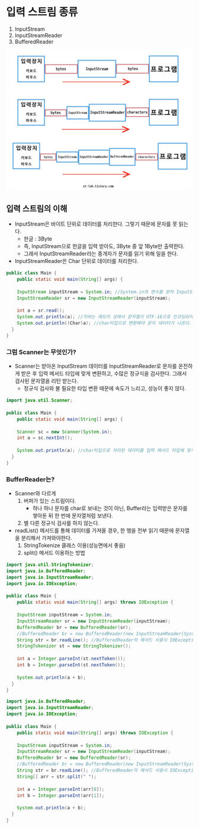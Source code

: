 # 입력 스트림 종류

1. InputStream
2. InputStreamReader
3. BufferedReader

![image-20220117182732246](../../md-images/image-20220117182732246.png)



## 입력 스트림의 이해

* InputStream은 바이트 단위로 데이터를 처리한다. 그렇기 때문에 문자를 못 읽는다.
  * 한글 : 3Byte
  * 즉, InputStream으로 한글을 입력 받아도, 3Byte 중 앞 1Byte만 출력한다.
  * 그래서 InputStreamReader라는 중개자가 문자를 읽기 위해 일을 한다.
* InputStreamReader은 Char 단위로 데이터를 처리한다.



~~~java
public class Main {
	public static void main(String[] args) {
    
    InputStream inputStream = System.in; //System.in의 변수를 받아 InputStream으로...
    InputStreamReader sr = new InputStreamReader(inputStream);
    
    int a = sr.read();
    System.out.println(a); //자바는 메모리 상에서 문자열이 UTF-16으로 인코딩되어 처리된다. 그래서 결과 값은 UTF-16의 16진수 값이 나온다.
    System.out.println((Char)a); //char타입으로 변환해야 문자 데이터가 나온다.
  }  
}
~~~



### 그럼 Scanner는 무엇인가?

* Scanner는 받아온 InputStream 데이터를 InputStreamReader로 문자를 온전하게 받은 후 입력 메서드 타입에 맞게 변환하고, 수많은 정규식을 검사한다. 그래서 검사된 문자열을 리턴 받는다.
  * 정규식 검사와 불 필요한 타입 변환 때문에 속도가 느리고, 성능이 좋지 않다.

~~~java
import java.util.Scanner;

public class Main {
	public static void main(String[] args) {
    
    Scanner sc = new Scanner(System.in);
    int a = sc.nextInt();
    
    System.out.println(a); //char타입으로 처리된 데이터를 입력 메서드 타입에 맞게 정규식 검사와 타입 변환이 됨. String -> nextInt() -> Integer.parseInt(String)
  }  
}
~~~



### BufferReader는?

* Scanner와 다르게
  1. 버퍼가 있는 스트림이다.
     * 하나 하나 문자를 char로 보내는 것이 아닌, Buffer라는 입력받은 문자를 쌓아둔 뒤 한 번에 문자열처럼 보낸다.
  2. 별 다른 정규식 검사를 하지 않는다.
* readList() 메서드를 통해 데이터를 가져올 경우, 한 행을 전부 읽기 때문에 문자열을 분리해서 가져와야한다.
  1. StringTokenize 클래스 이용(성능면에서 좋음)
  2. split() 메서드 이용하는 방법

~~~java
import java.util.StringTokenizer;
import java.io.BufferedReader;
import java.io.InputStreamReader;
import java.io.IOException;

public class Main {
	public static void main(String[] args) throws IOException {
    
    InputStream inputStream = System.in;
    InputStreamReader sr = new InputStreamReader(inputStream);
    BufferedReader br = new BufferedReader(sr);
    //BufferedReader br = new BufferedReader(new InputStreamReader(System.in));
    String str = br.readLine(); //BufferedReader의 메서드 사용시 IOException 예외처리 해줘야함.
    StringTokenizer st = new StringTokenizer();
    
    int a = Integer.parseInt(st.nextToken());
    int b = Integer.parseInt(st.nextToken());
    
    System.out.println(a + b);
  }  
}
~~~

~~~java
import java.io.BufferedReader;
import java.io.InputStreamReader;
import java.io.IOException;

public class Main {
	public static void main(String[] args) throws IOException {
    
    InputStream inputStream = System.in;
    InputStreamReader sr = new InputStreamReader(inputStream);
    BufferedReader br = new BufferedReader(sr);
    //BufferedReader br = new BufferedReader(new InputStreamReader(System.in));
    String str = br.readLine(); //BufferedReader의 메서드 사용시 IOException 예외처리 해줘야함.
    String[] arr = str.split(" ");
    
    int a = Integer.parseInt(arr[0]);
    int b = Integer.parseInt(arr[1]);
    
    System.out.println(a + b);
  }  
}
~~~

